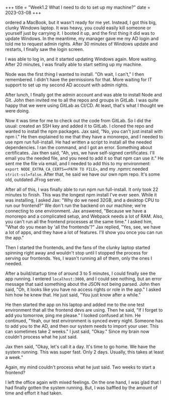 +++
title = "Week1.2 What I need to do to set up my machine?"
date = 2023-03-08
+++

 ordered a MacBook, but it wasn't ready for me yet.
Instead, I got this big, clunky Windows laptop.
It was heavy, you could easily kill someone or yourself just by carrying it.
I booted it up, and the first thing it did was to update Windows.
In the meantime, my manager gave me my AD login and told me to request admin rights.
After 30 minutes of Windows update and restarts, I finally saw the login screen.
<!-- more -->

I was able to log in, and it started updating Windows again. More waiting.
After 20 minutes, I was finally able to start setting up my machine.

Node was the first thing I wanted to install. "Oh wait, I can't," I then remembered.
I didn't have the permissions for that.
More waiting for IT support to set up my second AD account with admin rights.

After lunch, I finally got the admin account and was able to install Node and Git.
John then invited me to all the repos and groups in GitLab.
I was quite happy that we were using GitLab as CI/CD. At least, that's what I thought we were doing.

Now it was time for me to check out the code from GitLab. So I did the usual: created an SSH key and added it to GitLab.
I cloned the repo and wanted to install the npm packages. Jax said, "No, you can't just install with npm i."
He then explained to me that they have a monorepo, and I needed to use npm run full-install. He had written a script to
install all the needed dependencies. I ran the command, and I got an error. Something about certificates.
Jax then said, "Ah, yes, we have self-signed certificates. I'll email you the needed file, and you need to add it so that npm can use it."
He sent me the file via email, and I needed to add this to my environment: `export NODE_EXTRA_CA_CERTS=<PATH TO FILE>`, and
my .npmrc needed `strict-ssl=false`. After that, he said we have our own npm repo. It's some old, outdated JFrog server.

After all of this, I was finally able to run npm run full-install. It only took 22 minutes to finish.
This was the longest npm install I've ever seen. While it was installing, I asked Jax:
"Why do we need 32GB, and a desktop CPU to run our frontend?" We don't run the backend on our machine; we're connecting to one environment.
Jax answered, "Because we have a monorepo and a complicated setup, and Webpack needs a lot of RAM. Also, you can't run all the frontend processes at the same time."
I asked him, "What do you mean by 'all the frontends'?" Jax replied, "Yes, see, we have a lot of apps, and they have a lot of features. I'll show you once you can run the app."

Then I started the frontends, and the fans of the clunky laptop started spinning right away and wouldn't stop until I stopped the process for serving our frontends.
Yes, I wasn't running all of them, only the ones I needed.

After a build/startup time of around 3 to 5 minutes, I could finally see the app running.
I entered `localhost:3000`, and I could see nothing, but an error message that said something about the JSON not being parsed.
John then said, "Oh, it looks like you have no access rights or role in the app."
I asked him how he knew that. He just said, "You just know after a while."

He then started the app on his laptop and added me to the one test environment that all the frontend devs are using.
Then he said, "If I forget to add you tomorrow, ping me please."
I looked confused at him. He continued, "Yeah, our test environment is synced every night.
Someone has to add you to the AD, and then our system needs to import your user. This can sometimes take 2 weeks."
I just said, "Okay." Since my brain now couldn't process what he just said.

Jax then said, "Okay, let's call it a day. It's time to go home. We have the system running. This was super fast. Only 2 days. Usually, this takes at least a week."

Again, my mind couldn't process what he just said. Two weeks to start a frontend?

I left the office again with mixed feelings. On the one hand, I was glad that I had finally gotten the system running. But, I was baffled by the amount of time and effort it had taken.
